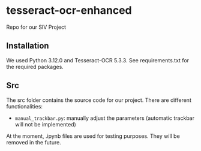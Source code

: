 # tesseract-ocr-enhanced
Repo for our SIV Project

## Installation
We used Python 3.12.0 and Tesseract-OCR 5.3.3. See requirements.txt for the required packages.

## Src
The src folder contains the source code for our project.
There are different functionalities:
- `manual_trackbar.py`: manually adjust the parameters (automatic trackbar will not be implemented)

At the moment, .ipynb files are used for testing purposes. They will be removed in the future.
